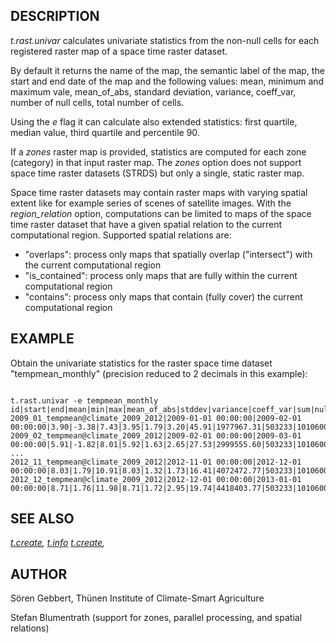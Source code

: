 
## DESCRIPTION

*t.rast.univar* calculates univariate statistics from the
non-null cells for each registered raster map of a space time raster
dataset.

By default it returns the name of the map, the semantic label of the
map, the start and end date of the map and the following values:
mean, minimum and maximum vale, mean\_of\_abs, standard deviation, variance,
coeff\_var, number of null cells, total number of cells.

Using the *e* flag it can calculate also extended statistics:
first quartile, median value, third quartile and percentile 90.

If a *zones* raster map is provided, statistics are computed for
each zone (category) in that input raster map. The *zones* option
does not support space time raster datasets (STRDS) but only a single,
static raster map.

Space time raster datasets may contain raster maps with varying spatial
extent like for example series of scenes of satellite images. With the
*region\_relation* option, computations can be limited to
maps of the space time raster dataset that have a given spatial relation
to the current computational region. Supported spatial relations are:

* "overlaps": process only maps that spatially overlap ("intersect")
  with the current computational region
* "is\_contained": process only maps that are fully within the current
  computational region
* "contains": process only maps that contain (fully cover) the current
  computational region

## EXAMPLE

Obtain the univariate statistics for the raster space time dataset
"tempmean\_monthly" (precision reduced to 2 decimals in this example):

```

t.rast.univar -e tempmean_monthly
id|start|end|mean|min|max|mean_of_abs|stddev|variance|coeff_var|sum|null_cells|cells|first_quartile|median|third_quartile|percentile_90
2009_01_tempmean@climate_2009_2012|2009-01-01 00:00:00|2009-02-01 00:00:00|3.90|-3.38|7.43|3.95|1.79|3.20|45.91|1977967.31|503233|1010600|2.80|3.92|5.21|6.23
2009_02_tempmean@climate_2009_2012|2009-02-01 00:00:00|2009-03-01 00:00:00|5.91|-1.82|8.01|5.92|1.63|2.65|27.53|2999555.60|503233|1010600|5.44|6.26|7.07|7.48
...
2012_11_tempmean@climate_2009_2012|2012-11-01 00:00:00|2012-12-01 00:00:00|8.03|1.79|10.91|8.03|1.32|1.73|16.41|4072472.77|503233|1010600|7.49|8.13|8.96|9.48
2012_12_tempmean@climate_2009_2012|2012-12-01 00:00:00|2013-01-01 00:00:00|8.71|1.76|11.98|8.71|1.72|2.95|19.74|4418403.77|503233|1010600|7.84|8.95|9.99|10.67

```

## SEE ALSO

*[t.create](t.create.html),
[t.info](t.info.html)
[t.create](r.univar.html),*

## AUTHOR

Sören Gebbert, Thünen Institute of Climate-Smart Agriculture

Stefan Blumentrath (support for zones, parallel processing, and spatial relations)
